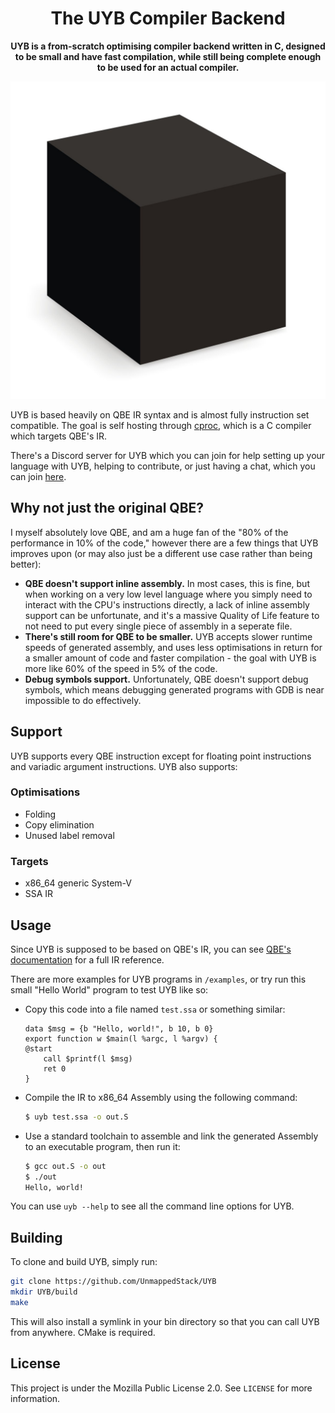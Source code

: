 <div align="center">
<h1>The UYB Compiler Backend</h1>

<b>UYB is a from-scratch optimising compiler backend written in C, designed to be small and have fast compilation, while still being complete enough to be used for an actual compiler.</b>

<img alt="Black box icon" max-width="50px" src="icon.jpg" />
</div>

UYB is based heavily on QBE IR syntax and is almost fully instruction set compatible. The goal is self hosting through [cproc](https://github.com/michaelforney/cproc), which is a C compiler which targets QBE's IR.

There's a Discord server for UYB which you can join for help setting up your language with UYB, helping to contribute, or just having a chat, which you can join [here](https://discord.gg/W5uYqPAJg5).


## Why not just the original QBE?
I myself absolutely love QBE, and am a huge fan of the "80% of the performance in 10% of the code," however there are a few things that UYB improves upon (or may also just be a different use case rather than being better):
 - **QBE doesn't support inline assembly.** In most cases, this is fine, but when working on a very low level language where you simply need to interact with the CPU's instructions directly, a lack of inline assembly support can be unfortunate, and it's a massive Quality of Life feature to not need to put every single piece of assembly in a seperate file.
 - **There's still room for QBE to be smaller.** UYB accepts slower runtime speeds of generated assembly, and uses less optimisations in return for a smaller amount of code and faster compilation - the goal with UYB is more like 60% of the speed in 5% of the code.
 - **Debug symbols support.** Unfortunately, QBE doesn't support debug symbols, which means debugging generated programs with GDB is near impossible to do effectively.

## Support
UYB supports every QBE instruction except for floating point instructions and variadic argument instructions. UYB also supports:

### Optimisations
 - Folding
 - Copy elimination
 - Unused label removal

### Targets
 - x86_64 generic System-V
 - SSA IR

## Usage
Since UYB is supposed to be based on QBE's IR, you can see [QBE's documentation](https://c9x.me/compile/doc/il.html) for a full IR reference.

There are more examples for UYB programs in `/examples`, or try run this small "Hello World" program to test UYB like so:
- Copy this code into a file named `test.ssa` or something similar:
    ```
    data $msg = {b "Hello, world!", b 10, b 0}
    export function w $main(l %argc, l %argv) {
    @start
        call $printf(l $msg)
        ret 0
    }
    ```
- Compile the IR to x86_64 Assembly using the following command:
    ```sh
    $ uyb test.ssa -o out.S
    ```
- Use a standard toolchain to assemble and link the generated Assembly to an executable program, then run it:
    ```sh
    $ gcc out.S -o out
    $ ./out
    Hello, world!
    ```

You can use `uyb --help` to see all the command line options for UYB.

## Building
To clone and build UYB, simply run:
```sh
git clone https://github.com/UnmappedStack/UYB
mkdir UYB/build
make
```
This will also install a symlink in your bin directory so that you can call UYB from anywhere. CMake is required.

## License
This project is under the Mozilla Public License 2.0. See `LICENSE` for more information.
